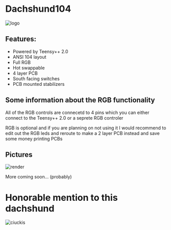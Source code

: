 # Dachshund104

![logo](https://github.com/TheMobas0/Dachshund104/assets/87865572/2002639a-7da3-4227-9ca3-5aff0e5c19bd)

## Features:
- Powered by Teensy++ 2.0
- ANSI 104 layout
- Full RGB
- Hot swappable
- 4 layer PCB
- South facing switches
- PCB mounted stabilizers

## Some information about the RGB functionality

All of the RGB controls are connecetd to 4 pins which you can either connect to the Teensy++ 2.0 or a seprete RGB controler

RGB is optional and if you are planning on not using it I would recommend to edit out the RGB leds and reroute to make a 2 layer PCB instead and save some money printing PCBs

## Pictures

![render](https://github.com/TheMobas0/Dachshund104/assets/87865572/c3ff0e07-9835-40d6-aa6c-effeca905e24)

More coming soon... (probably)

# Honorable mention to this dachshund

![ciuckis](https://github.com/TheMobas0/Dachshund104/assets/87865572/4acd7f98-1d93-4cf4-9550-566c3cfd85ca)
